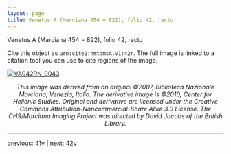 ```yaml
---
layout: page
title: Venetus A (Marciana 454 = 822), folio 42, recto
---
```


Venetus A (Marciana 454 = 822), folio 42, recto

Cite this object as `urn:cite2:hmt:msA.v1:42r`.  The full image is linked to a citation tool you can use to cite regions of the image.

[![VA042RN_0043](http://www.homermultitext.org/iipsrv?IIIF=/project/homer/pyramidal/deepzoom/hmt/vaimg/2017a/VA042RN_0043.tif/full/800,/0/default.jpg)](http://www.homermultitext.org/ict2/?urn=urn:cite2:hmt:vaimg.2017a:VA042RN_0043) 

<p style="text-align: center; font-style: italic;">This image was derived from an original ©2007, Biblioteca Nazionale Marciana, Venezia, Italia. The derivative image is ©2010, Center for Hellenic Studies. Original and derivative are licensed under the Creative Commons Attribution-Noncommercial-Share Alike 3.0 License. The CHS/Marciana Imaging Project was directed by David Jacobs of the British Library.</p>

---

previous: [41v](../41v/) | next: [42v](../42v/)